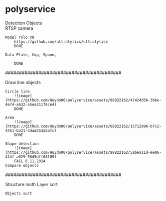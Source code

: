 # polyservice
Detection Objects	
	RTSP camera

	Model Yolo V8
		https://github.com/ultralytics/ultralytics
		DONE

	Data Plate, Cup, Spoon, 

		DONE
 
  ##########################################

  
Draw line objects

	Circle line
		![image](https://github.com/Huydo00/polyservice/assets/88822162/47424d56-3b6e-4e74-a632-a5ea311f6ce4)
 		DONE

	Area
 		![image](https://github.com/Huydo00/polyservice/assets/88822162/15712096-b7c2-4451-b321-4dad253a5afc)
 		DONE
 
	Shape detection
 		![image](https://github.com/Huydo00/polyservice/assets/88822162/5abea11d-ee06-414f-a029-56d5dff04109)
		FAIL 6.11.2024
	Compare objects 

 
 ##########################################

 
Structure math	Layer sort

	Objects sort
